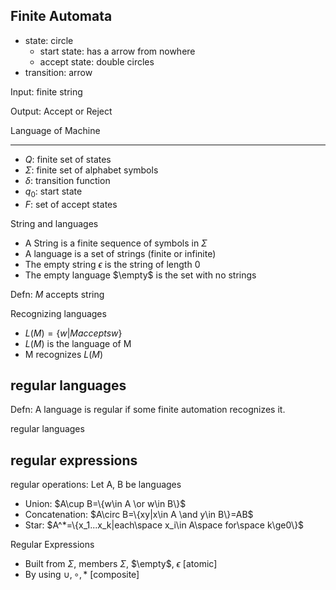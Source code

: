 
## Finite Automata

- state: circle
  - start state: has a arrow from nowhere
  - accept state: double circles
- transition: arrow

Input: finite string

Output: Accept or Reject

Language of Machine

---

- $Q$: finite set of states
- $\Sigma$: finite set of alphabet symbols
- $\delta$: transition function
- $q_0$: start state
- $F$: set of accept states



String and languages

- A String is a finite sequence of symbols in $\Sigma$
- A language is a set of strings (finite or infinite)
- The empty string $\epsilon$ is the string of length 0
- The empty language $\empty$ is the set with no strings

Defn: $M$ accepts string 

Recognizing languages

- $L(M)=\{w|M accepts w\}$
- $L(M)$ is the language of M
- M recognizes $L(M)$

## regular languages

Defn: A language is regular if some finite automation recognizes it.

regular languages

## regular expressions

regular operations: Let A, B be languages

- Union: $A\cup B=\{w\in A \or w\in B\}$
- Concatenation: $A\circ B=\{xy|x\in A \and y\in B\}=AB$
- Star: $A^*=\{x_1...x_k|each\space x_i\in A\space for\space k\ge0\}$

Regular Expressions

- Built from $\Sigma$, members $\Sigma$, $\empty$, $\epsilon$ [atomic]
- By using $\cup,\circ,*$ [composite]

